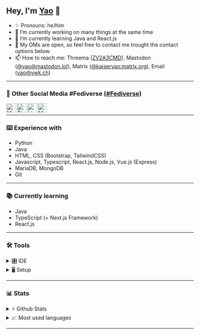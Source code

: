 
## Hey, I'm [Yao](https://yao.earth) 👋
<!-- [![alt text][1.1]][1]-->


- ✨ Pronouns: he/him
- 🔭 I’m currently working on many things at the same time
- 🌱 I’m currently learning Java and React.js
- 💬 My DMs are open, so feel free to contact me trought the contact options below. 
- 📫 How to reach me: Threema ([ZV2A3CMD](https://threema.id/ZV2A3CMD)), Mastodon ([@yao@mastodon.lol](https://mastodon.lol/@yao)), Matrix ([@kaiseryao:matrix.org](https://matrix.to/#/@kaiseryao:matrix.org)), Email ([yao@ywk.ch](mailto:yao@ywk.ch))

---

### 📱 Other Social Media #Fediverse ([#Fediverse](https://fediverse.info))


[<img align="left" alt="Mastodon" width="25px" src="https://user-images.githubusercontent.com/74461477/168441888-e1075b30-1b36-47fd-9db8-38ae774d80e2.png"
/>][mastodon]
[<img align="left" alt="Pixelfed" width="25px" src="https://user-images.githubusercontent.com/74461477/168441889-2c12cfae-2696-4c5e-9a97-df4653d95c59.png"/>][pixelfed]
[<img align="left" alt="Linkedin" width="25px" src="https://user-images.githubusercontent.com/74461477/168441886-5200ba4a-98fd-4a51-ac78-f80d5c05ed9f.png"/>][linkedin]
[<img align="left" alt="Matrix" width="25px" src="https://user-images.githubusercontent.com/74461477/168441999-77524938-bdd3-4307-b8a2-ca5cefd0e7b8.png"/>][matrix]
<br>

---

### ⌨️ Experience with
- Python
- Java
- HTML, CSS (Bootstrap, TailwindCSS)
- Javascript, Typescript, React.js, Node.js, Vue.js (Express)
- MariaDB, MongoDB
- Git

---

### 📚 Currently learning
- Java
- TypeScript (+ Next.js Framework)
- React.js

---

### 🛠 Tools

<details>
  <summary>🎛 IDE</summary>
  <p>
    <li> <a href="https://code.visualstudio.com">Visual Studio Code</a> </li>
    <li> <a href="https://visualstudio.com">Visual Studio</a> </li>
    <li> <a href="https://www.jetbrains.com/de-de/pycharm/download/">PyCharm</a> </li>
    <li> <a href="https://www.jetbrains.com/de-de/idea/">IntelliJ IDEA</a> </li>	  
    <li> <a href="https://dbeaver.com/">DBeaver</a> </li>
  </p>
</details>

<details>
  <summary>🖥 Setup</summary>

- [Notebooks](#usage)
	- [Huawei MateBook Pro X](https://consumer.huawei.com/ch/laptops/matebook-x-pro-2020/)
	- [Apple MacBook Air](https://www.apple.com/macbook-air/)
</details>

---

### 📊 Stats

<!-- https://github-readme-stats.vercel.app/api?username=kaiseryao&show_icons=true&theme=cobalt -->

<details>
  <summary>⚡️ Github Stats</summary>
  <br>
  <img align="center" alt="kaiseryao's GitHub stats" src="https://github-readme-stats.vercel.app/api?username=kaiseryao&show_icons=true&theme=cobalt" />
</details>

<details>
  <summary>📈 Most used languages</summary>
  <br>
  <img align="center" alt="kaiseryao's most used languages" src="https://github-readme-stats.vercel.app/api/top-langs/?username=kaiseryao&langs_count=8&theme=cobalt" />
</details>

---

<!--
![linkedin](https://user-images.githubusercontent.com/74461477/168441886-5200ba4a-98fd-4a51-ac78-f80d5c05ed9f.png)
![mastodon](https://user-images.githubusercontent.com/74461477/168441888-e1075b30-1b36-47fd-9db8-38ae774d80e2.png)
![pixelfed](https://user-images.githubusercontent.com/74461477/168441889-2c12cfae-2696-4c5e-9a97-df4653d95c59.png)
![matrix](https://user-images.githubusercontent.com/74461477/168441999-77524938-bdd3-4307-b8a2-ca5cefd0e7b8.png)
-->

[linkedin]: https://yao.earth/linkedin
[threema]: https://threema.id/ZV2A3CMD
[Mastodon]: https://yao.earth/mastodon
[matrix]: https://yao.earth/matrix
[pixelfed]: https://yao.earth/pixelfed
